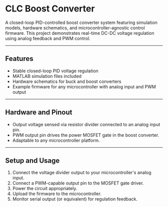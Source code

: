 # CLC Boost Converter

A closed-loop PID-controlled boost converter system featuring simulation models, hardware schematics, and microcontroller-agnostic control firmware. This project demonstrates real-time DC-DC voltage regulation using analog feedback and PWM control.

---

## Features

- Stable closed-loop PID voltage regulation
- MATLAB simulation files included
- Hardware schematics for buck and boost converters
- Example firmware for any microcontroller with analog input and PWM output

---

## Hardware and Pinout

- Output voltage sensed via resistor divider connected to an analog input pin.
- PWM output pin drives the power MOSFET gate in the boost converter.
- Adaptable to any microcontroller platform.

---

## Setup and Usage

1. Connect the voltage divider output to your microcontroller's analog input.
2. Connect a PWM-capable output pin to the MOSFET gate driver.
3. Power the circuit appropriately.
4. Upload the firmware to the microcontroller.
5. Monitor serial output (or equivalent) for regulation feedback.


